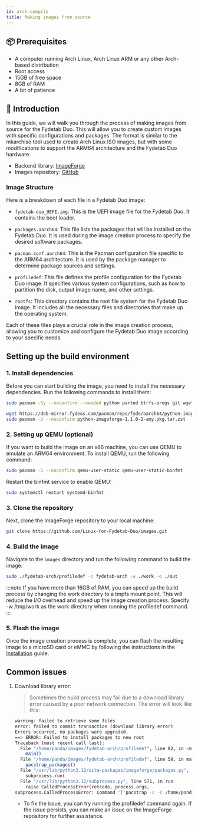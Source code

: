 ```yaml
---
id: arch-compile
title: Making images from source
---
```


## 📦 Prerequisites

- A computer running Arch Linux, Arch Linux ARM or any other Arch-based distribution
- Root access
- 15GB of free space
- 8GB of RAM
- A bit of patience

## 🚀 Introduction

In this guide, we will walk you through the process of making images from source for the Fydetab Duo. This will allow you to create custom images with specific configurations and packages. The format is similar to the mkarchiso tool used to create Arch Linux ISO images, but with some modifications to support the ARM64 architecture and the Fydetab Duo hardware.

- Backend library: [ImageForge](https://github.com/Linux-for-Fydetab-Duo/imageforge)
- Images repository: [GitHub](https://github.com/Linux-for-Fydetab-Duo/images)

### Image Structure

Here is a breakdown of each file in a Fydetab Duo image:

- `fydetab-duo_UEFI.img`: This is the UEFI image file for the Fydetab Duo. It contains the boot loader.

- `packages.aarch64`: This file lists the packages that will be installed on the Fydetab Duo. It is used during the image creation process to specify the desired software packages.

- `pacman.conf.aarch64`: This is the Pacman configuration file specific to the ARM64 architecture. It is used by the package manager to determine package sources and settings.

- `profiledef`: This file defines the profile configuration for the Fydetab Duo image. It specifies various system configurations, such as how to partition the disk, output image name, and other settings.

- `rootfs`: This directory contains the root file system for the Fydetab Duo image. It includes all the necessary files and directories that make up the operating system.

Each of these files plays a crucial role in the image creation process, allowing you to customize and configure the Fydetab Duo image according to your specific needs.


## Setting up the build environment

### 1. Install dependencies

Before you can start building the image, you need to install the necessary dependencies. Run the following commands to install them:
```bash
sudo pacman -Sy --noconfirm --needed python parted btrfs-progs git wget arch-install-scripts gptfdisk dosfstools multipath-tools
```
```bash
wget https://deb-mirror.fydeos.com/pacman/repo/fyde/aarch64/python-imageforge-1.1.0-2-any.pkg.tar.zst
sudo pacman -U --noconfirm python-imageforge-1.1.0-2-any.pkg.tar.zst
```
### 2. Setting up QEMU (optional)

If you want to build the image on an x86 machine, you can use QEMU to emulate an ARM64 environment. To install QEMU, run the following command:
```bash
sudo pacman -S --noconfirm qemu-user-static qemu-user-static-binfmt
```
Restart the binfmt service to enable QEMU:
```bash
sudo systemctl restart systemd-binfmt
```

### 3. Clone the repository

Next, clone the ImageForge repository to your local machine:
```bash
git clone https://github.com/Linux-for-Fydetab-Duo/images.git
```

### 4. Build the image

Navigate to the `images` directory and run the following command to build the image:

```bash
sudo ./fydetab-arch/profiledef -c fydetab-arch -w ./work -o ./out
```

:::note
If you have more than 16GB of RAM, you can speed up the build process by changing the work directory to a tmpfs mount point. This will reduce the I/O overhead and speed up the image creation process. Specify -w /tmp/work as the work directory when running the profiledef command.
:::

### 5. Flash the image

Once the image creation process is complete, you can flash the resulting image to a microSD card or eMMC by following the instructions in the [Installation](https://wiki.fydetabduo.com/Available-OS/Arch%20Linux/arch-install) guide. 

## Common issues

1. Download library error:
   > Sometimes the build process may fail due to a download library error caused by a poor network connection. The error will look like this:
   ```bash
   warning: failed to retrieve some files
   error: failed to commit transaction (download library error)
   Errors occurred, no packages were upgraded.
   ==> ERROR: Failed to install packages to new root
   Traceback (most recent call last):
     File "/home/panda/images/fydetab-arch/profiledef", line 82, in <module>
       main()
     File "/home/panda/images/fydetab-arch/profiledef", line 58, in main
       pacstrap_packages()
     File "/usr/lib/python3.12/site-packages/imageforge/packages.py", line 23, in pacstrap_packages
       subprocess.run(
     File "/usr/lib/python3.12/subprocess.py", line 571, in run
       raise CalledProcessError(retcode, process.args,
   subprocess.CalledProcessError: Command '['pacstrap -c -C /home/panda/images/fydetab-arch/pacman.conf.aarch64 -M -G /home/panda/images/work/aarch64  ..... ']' returned non-zero exit status 1.
   ```
   - To fix the issue, you can try running the profiledef command again. If the issue persists, you can make an issue on the ImageForge repository for further assistance.
